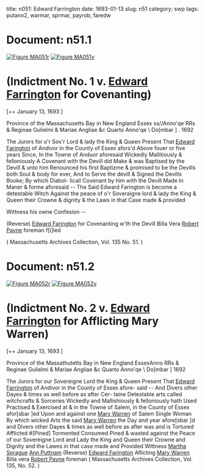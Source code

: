 title: n051: Edward Farrington
date: 1693-01-13
slug: n51
category: swp
tags: putann2, warmar, sprmar, payrob, faredw




# Document: n51.1

<a href="archives/MA135/large/MA051r.jpg" class="jqueryLightbox">![Figure MA051r](archives/MA135/small/MA051r.jpg)</a>
<a href="archives/MA135/large/MA051v.jpg" class="jqueryLightbox">![Figure MA051v](archives/MA135/small/MA051v.jpg)</a>

# (Indictment No. 1 v. [Edward Farrington](/tag/faredw.html) for Covenanting)

[++ January 13, 1693 ]

Province of the Massachusetts  Bay in New England Essex ss//Anno'qe RRs & Reginae Gulielmi  & Mariae Angliae &c Quarto  Anno'qe \ Do[mbar ] . 1692

The Jurors for o'r Sov'r Lord & lady the King & Queen Present  That [Edward Farington](/tag/faredw.html) of Andivor in the County of Essex afors'd  Above fouer or five years Since, In the Towne of Anduor aforesaid  Wickedly Mallitiously & felloniously A Covenant with the Devill did  Make & was Baptised by the Devill & unto him Renounced his first  Baptizme & promised to be the Devills both Soul & body for ever,  And to Serve the devill & Signed the Devills Booke; By which Diabol-  licall Covenant by him with the Devill Made In Maner & forme  aforesaid -- The Said Edward Farington is become a detestable Witch  Against the peace of o'r Soveraigne lord & lady the King & Queen  their Crowne & dignity & the Laws in that Case made & provided

Wittness his  owne Confesion --

(Reverse) [Edward Farington](/tag/faredw.html) for Covenanting w'th the Devill Billa  Vera [Robert Payne](/tag/payrob.html) foreman f[i]led

( Massachusetts Archives Collection, Vol. 135 No. 51. )


# Document: n51.2

<a href="archives/MA135/large/MA052r.jpg" class="jqueryLightbox">![Figure MA052r](archives/MA135/small/MA052r.jpg)</a>
<a href="archives/MA135/large/MA052v.jpg" class="jqueryLightbox">![Figure MA052v](archives/MA135/small/MA052v.jpg)</a>

# (Indictment No. 2 v. [Edward Farrington](/tag/faredw.html) for Afflicting Mary Warren)

[++ January 13, 1693 ]

Province of the Massathutetts  Bay in New England EssexAnno RRs & Reginae Gulielmi & Mariae Angliae &c Quarto Anno'qe  \ Do[mbar ] 1692

The Jurors for our Sovereigne Lord the King & Queen Present  That [Edward Farrington](/tag/faredw.html) of Andivor in the County of Essex afore-    said  -- And Divers other Dayes & times as well before as after Cer-  taine Detestable arts called witchcrafts & Sorceries Wickedly and  Mallishiously & felloniously hath Used Practised & Exercised at  & in the Towne of Salem, in the County of Essex afor[sbar ]ed Upon and  against one [Mary Warren](/tag/warmar.html) of Salem Single Woman By which wicked  Arts the said [Mary Warren](/tag/warmar.html) the Day and year afore[sbar ]d and Divers  other Dayes & times as well before as after was and is Tortured  Afflicted #[Pined] Tormented Consumed Pined & wasted against the  Peace of our Sovereigne Lord and Lady the King and Queen their  Crowne and Dignity and the Lawes in that case made and Provided
Wittness [Martha Sprague](/tag/sprmar.html)  [Ann Puttnam](/tag/putann2.html) (Reverse) [Edward Farington](/tag/faredw.html) Aflicting [Mary Warren](/tag/warmar.html)  Billa vera [Robert Payne](/tag/payrob.html) foreman ( Massachusetts Archives Collection, Vol. 135, No. 52. )